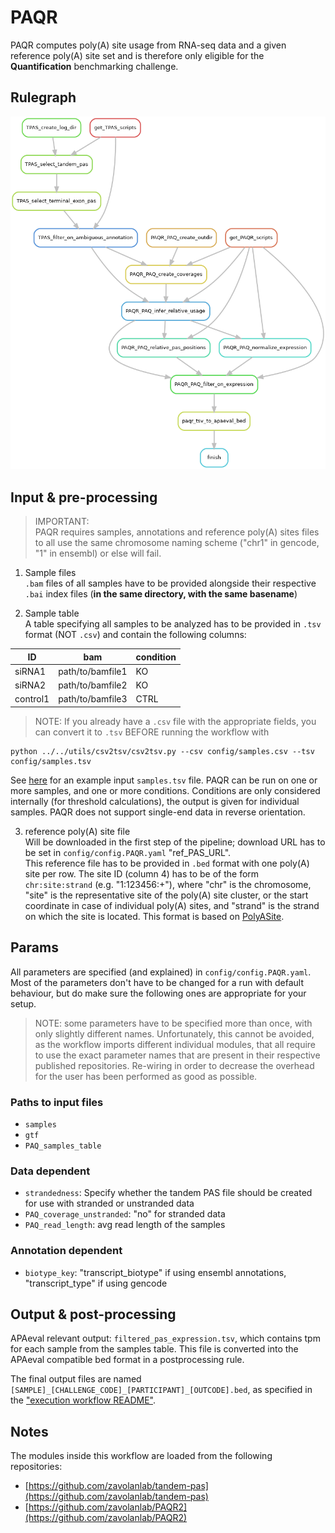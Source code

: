 # PAQR
PAQR computes poly(A) site usage from RNA-seq data and a given reference poly(A) site set and is therefore only eligible for the **Quantification** benchmarking challenge.
## Rulegraph

![rulegraph](rulegraph.PAQR.png)

## Input & pre-processing
> IMPORTANT:   
PAQR requires samples, annotations and reference poly(A) sites files to all use the same chromosome naming scheme ("chr1" in gencode, "1" in ensembl) or else will fail.


1. Sample files  
`.bam` files of all samples have to be provided alongside their respective `.bai` index files (**in the same directory, with the same basename**)

2. Sample table  
A table specifying all samples to be analyzed has to be provided in `.tsv` format (NOT `.csv`) and contain the following columns:   

| ID | bam | condition |
| - | - | - |
| siRNA1 | path/to/bamfile1 | KO |
| siRNA2 | path/to/bamfile2 | KO |
| control1 | path/to/bamfile3 | CTRL |

>NOTE: If you already have a `.csv` file with the appropriate fields, you can convert it to `.tsv` BEFORE running the workflow with 
```
python ../../utils/csv2tsv/csv2tsv.py --csv config/samples.csv --tsv config/samples.tsv
```
 
See [here][sample-table] for an example input `samples.tsv` file. PAQR can be run on one or more samples, and one or more conditions. Conditions are only considered internally (for threshold calculations), the output is given for individual samples. PAQR does not support single-end data in reverse orientation.

3. reference poly(A) site file   
Will be downloaded in the first step of the pipeline; download URL has to be set in `config/config.PAQR.yaml` "ref_PAS_URL".   
This reference file has to be provided in `.bed` format with one poly(A) site per row. The site ID (column 4) has to be of the form `chr:site:strand` (e.g. "1:123456:+"), where "chr" is the chromosome, "site" is the representative site of the poly(A) site cluster, or the start coordinate in case of individual poly(A) sites, and "strand" is the strand on which the site is located. This format is based on [PolyASite][polyasite-web].

## Params

All parameters are specified (and explained) in `config/config.PAQR.yaml`. Most of the parameters don't have to be changed for a run with default behaviour, but do make sure the following ones are appropriate for your setup.

> NOTE: some parameters have to be specified more than once, with only slightly different names. Unfortunately, this cannot be avoided, as the workflow imports different individual modules, that all require to use the exact parameter names that are present in their respective published repositories. Re-wiring in order to decrease the overhead for the user has been performed as good as possible.
### Paths to input files
- `samples`
- `gtf`
- `PAQ_samples_table`


### Data dependent
- `strandedness`: Specify whether the tandem PAS file should be created for use with stranded or unstranded data
- `PAQ_coverage_unstranded`: "no" for stranded data
- `PAQ_read_length`: avg read length of the samples

### Annotation dependent
- `biotype_key`: "transcript_biotype" if using ensembl annotations, "transcript_type" if using gencode


## Output & post-processing

APAeval relevant output: `filtered_pas_expression.tsv`, which contains tpm for each sample from the samples table. This file is converted into the APAeval compatible bed format in a postprocessing rule.   

The final output files are named `[SAMPLE]_[CHALLENGE_CODE]_[PARTICIPANT]_[OUTCODE].bed`, as specified in the ["execution workflow README"][ewf-readme-filenames].

## Notes

The modules inside this workflow are loaded from the following repositories:

- [https://github.com/zavolanlab/tandem-pas](https://github.com/zavolanlab/tandem-pas)
- [https://github.com/zavolanlab/PAQR2](https://github.com/zavolanlab/PAQR2)



[polyasite-web]: <https://polyasite.unibas.ch/atlas>
[sample-table]: config/samples.tsv
[ewf-readme-filenames]: ../README.md#output